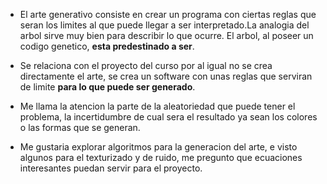 - El arte generativo consiste en crear un programa con ciertas reglas que seran los limites al que puede llegar a ser interpretado.La analogia del arbol sirve muy bien para describir lo que ocurre. El arbol, al poseer un codigo genetico, **esta predestinado a ser**.

- Se relaciona con el proyecto del curso por al igual no se crea directamente el arte, se crea un software con unas reglas que serviran de limite **para lo que puede ser generado**.

- Me llama la atencion la parte de la aleatoriedad que puede tener el problema, la incertidumbre de cual sera el resultado ya sean los colores o las formas que se generan.

- Me gustaria explorar algoritmos para la generacion del arte, e visto algunos para el texturizado y de ruido, me pregunto que ecuaciones interesantes puedan servir para el proyecto.
